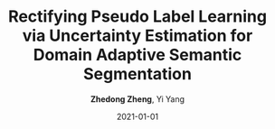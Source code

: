---
title: "Rectifying Pseudo Label Learning via Uncertainty Estimation for Domain Adaptive Semantic Segmentation"
collection: publications
permalink: /publication/2021-01-01-Rectifying-Pseudo-Label-Learning-via-Uncertainty-Estimation-for-Domain-Adaptive-Semantic-Segmentation
date: 2021-01-01
doi: 10.1007/s11263-020-01395-y
venue: 'International Journal of Computer Vision (IJCV)'
paperurl: 'https://zdzheng.xyz/files/Zheng-Yang2021_Article_RectifyingPseudoLabelLearningV.pdf'
code: 'https://github.com/layumi/Seg-Uncertainty'
author: '<strong>Zhedong Zheng</strong>,  Yi Yang'
citation: ' Zhedong Zheng,  Yi Yang, &quot;Rectifying Pseudo Label Learning via Uncertainty Estimation for Domain Adaptive Semantic Segmentation.&quot; International Journal of Computer Vision (IJCV), 2021. DOI: 10.1007/s11263-020-01395-y'
abs: 'This paper focuses on the unsupervised domain adaptation of transferring the knowledge from the source domain to the target domain in the context of semantic segmentation. Existing approaches usually regard the pseudo label as the ground truth to fully exploit the unlabeled target-domain data. Yet the pseudo labels of the target-domain data are usually predicted by the model trained on the source domain. Thus, the generated labels inevitably contain the incorrect prediction due to the discrepancy between the training domain and the test domain, which could be transferred to the final adapted model and largely compromises the training process. To overcome the problem, this paper proposes to explicitly estimate the prediction uncertainty during training to rectify the pseudo label learning for unsupervised semantic segmentation adaptation. Given the input image, the model outputs the semantic segmentation prediction as well as the uncertainty of the prediction. Specifically, we model the uncertainty via the prediction variance and involve the uncertainty into the optimization objective. To verify the effectiveness of the proposed method, we evaluate the proposed method on two prevalent synthetic-to-real semantic segmentation benchmarks, i.e., GTA5 -> Cityscapes and SYNTHIA -> Cityscapes, as well as one cross-city benchmark, i.e., Cityscapes -> Oxford RobotCar. We demonstrate through extensive experiments that the proposed approach (1) dynamically sets different confidence thresholds according to the prediction variance, (2) rectifies the learning from noisy pseudo labels, and (3) achieves significant improvements over the conventional pseudo label learning and yields competitive performance on all three benchmarks.'
pub_year: '2021'
bib: >
    ```bib
    @article{Zheng_2021,  <br\>    author = "Zheng, Zhedong and Yang, Yi",  <br\>    doi = "10.1007/s11263-020-01395-y",  <br\>    year = "2021",  <br\>    month = "jan",  <br\>    publisher = "Springer",  <br\>    volume = "129",  <br\>    number = "4",  <br\>    pages = "1106--1120",  <br\>    title = "Rectifying Pseudo Label Learning via Uncertainty Estimation for Domain Adaptive Semantic Segmentation",  <br\>    code = "https://github.com/layumi/Seg-Uncertainty",  <br\>    url = "https://zdzheng.xyz/files/Zheng-Yang2021\_Article\_RectifyingPseudoLabelLearningV.pdf",  <br\>    journal = "International Journal of Computer Vision (IJCV)",  <br\>    abs = "This paper focuses on the unsupervised domain adaptation of transferring the knowledge from the source domain to the target domain in the context of semantic segmentation. Existing approaches usually regard the pseudo label as the ground truth to fully exploit the unlabeled target-domain data. Yet the pseudo labels of the target-domain data are usually predicted by the model trained on the source domain. Thus, the generated labels inevitably contain the incorrect prediction due to the discrepancy between the training domain and the test domain, which could be transferred to the final adapted model and largely compromises the training process. To overcome the problem, this paper proposes to explicitly estimate the prediction uncertainty during training to rectify the pseudo label learning for unsupervised semantic segmentation adaptation. Given the input image, the model outputs the semantic segmentation prediction as well as the uncertainty of the prediction. Specifically, we model the uncertainty via the prediction variance and involve the uncertainty into the optimization objective. To verify the effectiveness of the proposed method, we evaluate the proposed method on two prevalent synthetic-to-real semantic segmentation benchmarks, i.e., GTA5 -> Cityscapes and SYNTHIA -> Cityscapes, as well as one cross-city benchmark, i.e., Cityscapes -> Oxford RobotCar. We demonstrate through extensive experiments that the proposed approach (1) dynamically sets different confidence thresholds according to the prediction variance, (2) rectifies the learning from noisy pseudo labels, and (3) achieves significant improvements over the conventional pseudo label learning and yields competitive performance on all three benchmarks."
    }
    ```

---
